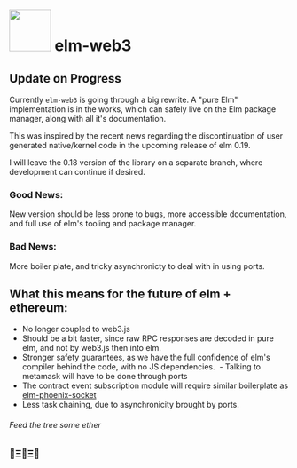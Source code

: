 # <img src="https://cdn.rawgit.com/cmditch/elm-web3/master/examples/elm-web3-logo.svg" width="75"> elm-web3

## Update on Progress
Currently `elm-web3` is going through a big rewrite. A "pure Elm" implementation is in the works, which can safely live on the Elm package manager, along with all it's documentation.

This was inspired by the recent news regarding the discontinuation of user generated native/kernel code in the upcoming release of elm 0.19.

I will leave the 0.18 version of the library on a separate branch, where development can continue if desired.

### Good News: 
New version should be less prone to bugs, more accessible documentation, and full use of elm's tooling and package manager.
### Bad News:
More boiler plate, and tricky asynchronicty to deal with in using ports.

## What this means for the future of elm + ethereum:  
  - No longer coupled to web3.js  
  - Should be a bit faster, since raw RPC responses are decoded in pure elm, and not by web3.js then into elm.  
  - Stronger safety guarantees, as we have the full confidence of elm's compiler behind the code, with no JS dependencies.
  - Talking to metamask will have to be done through ports
  - The contract event subscription module will require similar boilerplate as [elm-phoenix-socket](http://package.elm-lang.org/packages/fbonetti/elm-phoenix-socket/latest)
  - Less task chaining, due to asynchronicity brought by ports.
  



###### Feed the tree some ether  
### 🌳Ξ🌳Ξ🌳

